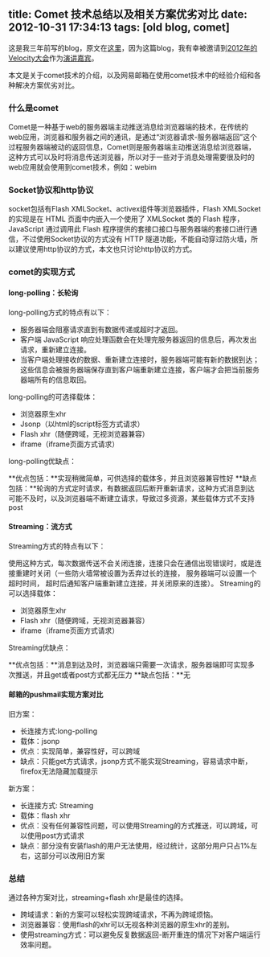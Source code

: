 title: Comet 技术总结以及相关方案优劣对比
date: 2012-10-31 17:34:13
tags: [old blog, comet]
---

这是我三年前写的blog，原文在[这里](http://blog.163.com/harrychen66@126/blog/static/16546854201293153047762/)，因为这篇blog，我有幸被邀请到[2012年的Velocity大会](http://velocity.oreilly.com.cn/2012/index.php?func=slidesvideos)作为[演讲嘉宾](http://velocity.oreilly.com.cn/2012/index.php?func=session&id=27)。


本文是关于comet技术的介绍，以及网易邮箱在使用comet技术中的经验介绍和各种解决方案优劣对比。

### 什么是comet
Comet是一种基于web的服务器端主动推送消息给浏览器端的技术，在传统的web应用，浏览器和服务器之间的通讯，是通过“浏览器请求-服务器端返回”这个过程服务器端被动的返回信息，Comet则是服务器端主动推送消息给浏览器端，这种方式可以及时将消息传送浏览器，所以对于一些对于消息处理需要很及时的web应用就会使用到comet技术，例如：webim

### Socket协议和http协议
socket包括有Flash XMLSocket、activex组件等浏览器插件，Flash XMLSocket的实现是在 HTML 页面中内嵌入一个使用了 XMLSocket 类的 Flash 程序，JavaScript 通过调用此 Flash 程序提供的套接口接口与服务器端的套接口进行通信，不过使用Socket协议的方式没有 HTTP 隧道功能，不能自动穿过防火墙，所以建议使用http协议的方式，本文也只讨论http协议的方式。

### comet的实现方式

#### long-polling：长轮询
long-polling方式的特点有以下：

 - 服务器端会阻塞请求直到有数据传递或超时才返回。
 - 客户端 JavaScript 响应处理函数会在处理完服务器返回的信息后，再次发出请求，重新建立连接。
 - 当客户端处理接收的数据、重新建立连接时，服务器端可能有新的数据到达；这些信息会被服务器端保存直到客户端重新建立连接，客户端才会把当前服务器端所有的信息取回。

long-polling的可选择载体：

 - 浏览器原生xhr
 - Jsonp（以html的script标签方式请求）
 - Flash xhr（随便跨域，无视浏览器兼容）
 - iframe（iframe页面方式请求）

long-polling优缺点：

**优点包括：**实现稍微简单，可供选择的载体多，并且浏览器兼容性好
**缺点包括：**轮询的方式定时请求，有数据返回后断开重新请求，这种方式消息到达可能不及时，以及浏览器端不断建立请求，导致过多资源，某些载体方式不支持post

#### Streaming：流方式

Streaming方式的特点有以下：

使用这种方式，每次数据传送不会关闭连接，连接只会在通信出现错误时，或是连接重建时关闭（一些防火墙常被设置为丢弃过长的连接， 服务器端可以设置一个超时时间， 超时后通知客户端重新建立连接，并关闭原来的连接）。
Streaming的可以选择载体：

 - 浏览器原生xhr
 - Flash xhr（随便跨域，无视浏览器兼容）
 - iframe（iframe页面方式请求）

Streaming优缺点：

**优点包括：**消息到达及时，浏览器端只需要一次请求，服务器端即可实现多次推送，并且get或者post方式都无压力
**缺点包括：**无

#### 邮箱的pushmail实现方案对比
旧方案：

 - 长连接方式:long-polling
 - 载体：jsonp
 - 优点：实现简单，兼容性好，可以跨域
 - 缺点：只能get方式请求，jsonp方式不能实现Streaming，容易请求中断，firefox无法隐藏加载提示

新方案：

 - 长连接方式: Streaming
 - 载体：flash xhr
 - 优点：没有任何兼容性问题，可以使用Streaming的方式推送，可以跨域，可以使用post方式请求
 - 缺点：部分没有安装flash的用户无法使用，经过统计，这部分用户只占1%左右，这部分可以改用旧方案

### 总结
通过各种方案对比，streaming+flash xhr是最佳的选择。

 - 跨域请求：新的方案可以轻松实现跨域请求，不再为跨域烦恼。
 - 浏览器兼容：使用flash的xhr可以无视各种浏览器的原生xhr的差别。
 - 使用streaming方式：可以避免反复数据返回-断开重连的情况下对客户端运行效率问题。